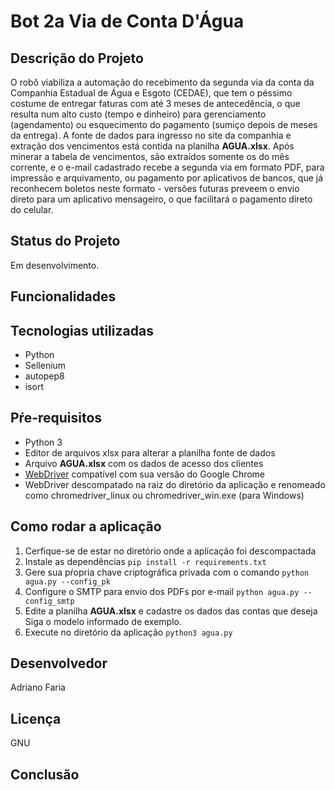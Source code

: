 # Bot 2a Via de Conta D'Água
    
## Descrição do Projeto
O robô viabiliza a automação do recebimento da segunda via da conta da Companhia Estadual de Água e Esgoto (CEDAE), que tem o péssimo costume de entregar faturas com até 3 meses de antecedência, o que resulta num alto custo (tempo e dinheiro) para gerenciamento (agendamento) ou esquecimento do pagamento (sumiço depois de meses da entrega).
A fonte de dados para ingresso no site da companhia e extração dos vencimentos está contida na planilha **AGUA.xlsx**. 
Após minerar a tabela de vencimentos, são extraídos somente os do mês corrente, e o e-mail cadastrado recebe a segunda via em formato PDF, para impressão e arquivamento, ou pagamento por aplicativos de bancos, que já reconhecem boletos neste formato - versões futuras preveem o envio direto para um aplicativo mensageiro, o que facilitará o pagamento direto do celular.

## Status do Projeto
   Em desenvolvimento.

## Funcionalidades
    
## Tecnologias utilizadas
   - Python
   - Sellenium
   - autopep8
   - isort

## Pŕe-requisitos
   - Python 3
   - Editor de arquivos xlsx para alterar a planilha fonte de dados
   - Arquivo **AGUA.xlsx** com os dados de acesso dos clientes
   - [WebDriver](https://chromedriver.chromium.org/downloads) compatível com sua versão do Google Chrome
   - WebDriver descompatado na raiz do diretório da aplicação e renomeado como chromedriver_linux ou chromedriver_win.exe (para Windows)

## Como rodar a aplicação
   1. Cerfique-se de estar no diretório onde a aplicação foi descompactada
   2. Instale as dependências
      `pip install -r requirements.txt`
   3. Gere sua pŕopria chave criptográfica privada com o comando
      `python agua.py --config_pk`
   4. Configure o SMTP para envio dos PDFs por e-mail
      `python agua.py --config_smtp`
   5. Edite a planilha **AGUA.xlsx** e cadastre os dados das contas que deseja
      Siga o modelo informado de exemplo.
   6. Execute no diretório da aplicação
      `python3 agua.py`
    
## Desenvolvedor
   Adriano Faria

## Licença
   GNU

## Conclusão
